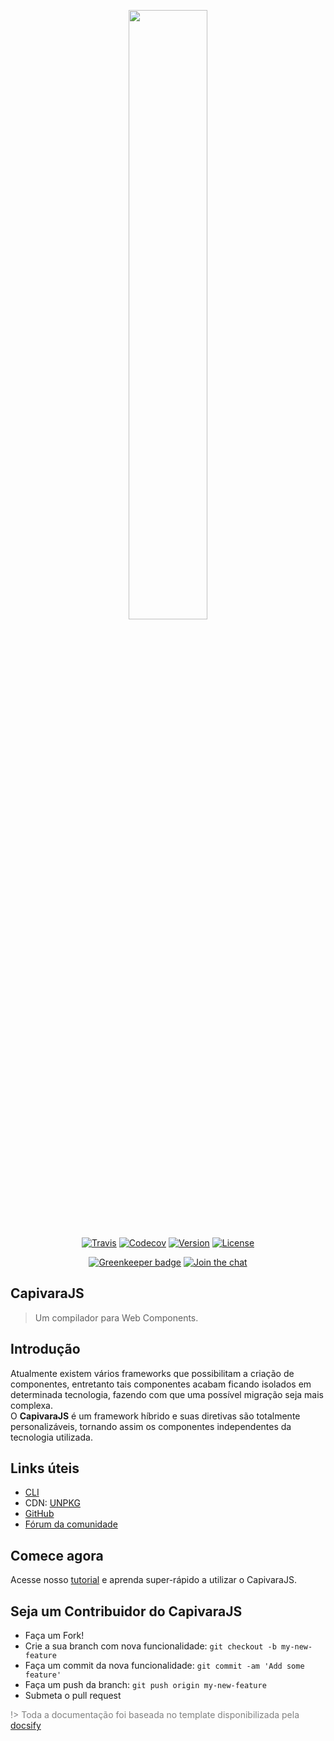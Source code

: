 <p align="center">
    <img style="width: 50%;" src="media/capivara-logo-texto.png">
</p>

<p align="center">
    <a href="https://travis-ci.org/CapivaraJS/capivarajs"><img src="https://travis-ci.org/CapivaraJS/capivarajs.svg" alt="Travis"></a>
    <a href="https://codecov.io/gh/CapivaraJS/capivarajs"><img src="https://codecov.io/gh/CapivaraJS/capivarajs/branch/master/graph/badge.svg" alt="Codecov"></a>
    <a href="https://www.npmjs.com/package/capivarajs"><img src="https://badge.fury.io/js/capivarajs.svg" alt="Version"></a> 
    <a href="https://www.npmjs.com/package/capivarajs"><img src="https://img.shields.io/npm/l/capivarajs.svg" alt="License"></a>
</p>
<p align="center">
    <a href="https://greenkeeper.io/"><img src="https://badges.greenkeeper.io/CapivaraJS/capivarajs.svg" alt="Greenkeeper badge"></a>
    <a href="https://gitter.im/capivarajs/Lobby"><img src="https://badges.gitter.im/Join%20Chat.svg" alt="Join the chat"></a>
</p>

<h2 id="docsify">
  CapivaraJS
</h2>
<blockquote>
  <p>Um compilador para Web Components.</p>
</blockquote>


## Introdução
Atualmente existem vários frameworks que possibilitam a criação de componentes, entretanto tais componentes acabam ficando isolados em determinada tecnologia, fazendo com que uma possível migração seja mais complexa.<br> O **CapivaraJS** é um framework híbrido e suas diretivas são totalmente personalizáveis, tornando assim os componentes independentes da tecnologia utilizada.

## Links úteis

- [CLI](https://github.com/CapivaraJS/capivara-cli)
- CDN: [UNPKG](http://unpkg.com/capivarajs@latest/dist/capivara.min.js)
- [GitHub](https://github.com/CapivaraJS/capivarajs)
- [Fórum da comunidade](https://gitter.im/capivarajs/Lobby)

## Comece agora

Acesse nosso [tutorial](GettingStarted/quickstart) e aprenda super-rápido a utilizar o CapivaraJS.

## Seja um Contribuidor do CapivaraJS

- Faça um Fork!
- Crie a sua branch com nova funcionalidade: `git checkout -b my-new-feature`
- Faça um commit da nova funcionalidade: `git commit -am 'Add some feature'`
- Faça um push da branch: `git push origin my-new-feature`
- Submeta o pull request

<p style="color: gray;">
!> Toda a documentação foi baseada no template disponibilizada 
pela <a href="https://docsify.js.org" target="_blank">docsify</a>
</p>
